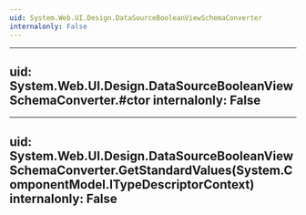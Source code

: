 ```yaml
---
uid: System.Web.UI.Design.DataSourceBooleanViewSchemaConverter
internalonly: False
---
```


---
uid: System.Web.UI.Design.DataSourceBooleanViewSchemaConverter.#ctor
internalonly: False
---

---
uid: System.Web.UI.Design.DataSourceBooleanViewSchemaConverter.GetStandardValues(System.ComponentModel.ITypeDescriptorContext)
internalonly: False
---
